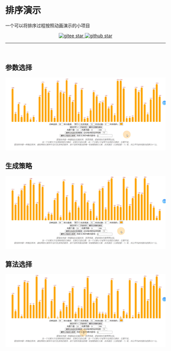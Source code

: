 
# 排序演示

一个可以将排序过程按照动画演示的小项目

<p align="center">
	<a target="_blank" href='https://gitee.com/herenpeng/sort-animation'>
		<img src='https://gitee.com/herenpeng/sort-animation/badge/star.svg' alt='gitee star'/>
	</a>
	<a target="_blank" href='https://github.com/herenpeng/sort-animation'>
		<img src="https://img.shields.io/github/stars/herenpeng/sort-animation.svg?logo=github" alt="github star"/>
	</a>
</p>
<hr/>

<br/>

## 参数选择
![快速排序演示](./gif/01.gif)

## 生成策略
![选择排序演示](./gif/02.gif)

## 算法选择
![选择排序演示](./gif/03.gif)
